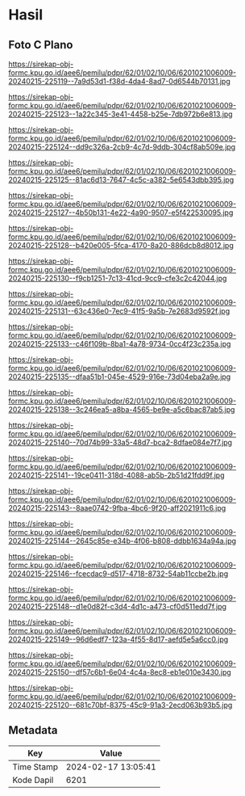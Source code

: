 # Hasil

## Foto C Plano

https://sirekap-obj-formc.kpu.go.id/aee6/pemilu/pdpr/62/01/02/10/06/6201021006009-20240215-225119--7a9d53d1-f38d-4da4-8ad7-0d6544b70131.jpg

https://sirekap-obj-formc.kpu.go.id/aee6/pemilu/pdpr/62/01/02/10/06/6201021006009-20240215-225123--1a22c345-3e41-4458-b25e-7db972b6e813.jpg

https://sirekap-obj-formc.kpu.go.id/aee6/pemilu/pdpr/62/01/02/10/06/6201021006009-20240215-225124--dd9c326a-2cb9-4c7d-9ddb-304cf8ab509e.jpg

https://sirekap-obj-formc.kpu.go.id/aee6/pemilu/pdpr/62/01/02/10/06/6201021006009-20240215-225125--81ac6d13-7647-4c5c-a382-5e6543dbb395.jpg

https://sirekap-obj-formc.kpu.go.id/aee6/pemilu/pdpr/62/01/02/10/06/6201021006009-20240215-225127--4b50b131-4e22-4a90-9507-e5f422530095.jpg

https://sirekap-obj-formc.kpu.go.id/aee6/pemilu/pdpr/62/01/02/10/06/6201021006009-20240215-225128--b420e005-5fca-4170-8a20-886dcb8d8012.jpg

https://sirekap-obj-formc.kpu.go.id/aee6/pemilu/pdpr/62/01/02/10/06/6201021006009-20240215-225130--f9cb1251-7c13-41cd-9cc9-cfe3c2c42044.jpg

https://sirekap-obj-formc.kpu.go.id/aee6/pemilu/pdpr/62/01/02/10/06/6201021006009-20240215-225131--63c436e0-7ec9-41f5-9a5b-7e2683d9592f.jpg

https://sirekap-obj-formc.kpu.go.id/aee6/pemilu/pdpr/62/01/02/10/06/6201021006009-20240215-225133--c46f109b-8ba1-4a78-9734-0cc4f23c235a.jpg

https://sirekap-obj-formc.kpu.go.id/aee6/pemilu/pdpr/62/01/02/10/06/6201021006009-20240215-225135--dfaa51b1-045e-4529-916e-73d04eba2a9e.jpg

https://sirekap-obj-formc.kpu.go.id/aee6/pemilu/pdpr/62/01/02/10/06/6201021006009-20240215-225138--3c246ea5-a8ba-4565-be9e-a5c6bac87ab5.jpg

https://sirekap-obj-formc.kpu.go.id/aee6/pemilu/pdpr/62/01/02/10/06/6201021006009-20240215-225140--70d74b99-33a5-48d7-bca2-8dfae084e7f7.jpg

https://sirekap-obj-formc.kpu.go.id/aee6/pemilu/pdpr/62/01/02/10/06/6201021006009-20240215-225141--19ce0411-318d-4088-ab5b-2b51d21fdd9f.jpg

https://sirekap-obj-formc.kpu.go.id/aee6/pemilu/pdpr/62/01/02/10/06/6201021006009-20240215-225143--8aae0742-9fba-4bc6-9f20-aff2021911c6.jpg

https://sirekap-obj-formc.kpu.go.id/aee6/pemilu/pdpr/62/01/02/10/06/6201021006009-20240215-225144--2645c85e-e34b-4f06-b808-ddbb1634a94a.jpg

https://sirekap-obj-formc.kpu.go.id/aee6/pemilu/pdpr/62/01/02/10/06/6201021006009-20240215-225146--fcecdac9-d517-4718-8732-54ab11ccbe2b.jpg

https://sirekap-obj-formc.kpu.go.id/aee6/pemilu/pdpr/62/01/02/10/06/6201021006009-20240215-225148--d1e0d82f-c3d4-4d1c-a473-cf0d511edd7f.jpg

https://sirekap-obj-formc.kpu.go.id/aee6/pemilu/pdpr/62/01/02/10/06/6201021006009-20240215-225149--96d6edf7-123a-4f55-8d17-aefd5e5a6cc0.jpg

https://sirekap-obj-formc.kpu.go.id/aee6/pemilu/pdpr/62/01/02/10/06/6201021006009-20240215-225150--df57c6b1-6e04-4c4a-8ec8-eb1e010e3430.jpg

https://sirekap-obj-formc.kpu.go.id/aee6/pemilu/pdpr/62/01/02/10/06/6201021006009-20240215-225120--681c70bf-8375-45c9-91a3-2ecd063b93b5.jpg


## Metadata

| Key        | Value               |
| ---------- | ------------------- |
| Time Stamp | 2024-02-17 13:05:41 |
| Kode Dapil | 6201                |



